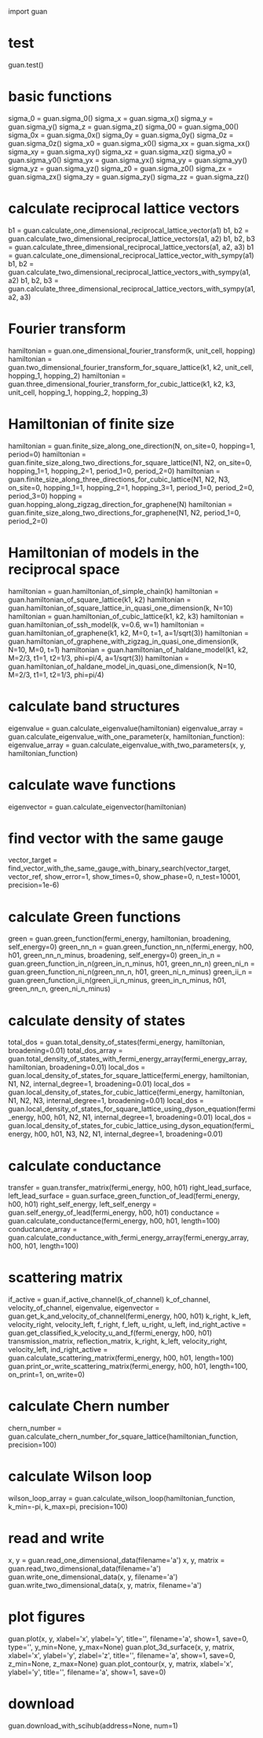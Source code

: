 import guan

# test
guan.test()

# basic functions
sigma_0 = guan.sigma_0()
sigma_x = guan.sigma_x()
sigma_y = guan.sigma_y()
sigma_z = guan.sigma_z()
sigma_00 = guan.sigma_00()
sigma_0x = guan.sigma_0x()
sigma_0y = guan.sigma_0y()
sigma_0z = guan.sigma_0z()
sigma_x0 = guan.sigma_x0()
sigma_xx = guan.sigma_xx()
sigma_xy = guan.sigma_xy()
sigma_xz = guan.sigma_xz()
sigma_y0 = guan.sigma_y0()
sigma_yx = guan.sigma_yx()
sigma_yy = guan.sigma_yy()
sigma_yz = guan.sigma_yz()
sigma_z0 = guan.sigma_z0()
sigma_zx = guan.sigma_zx()
sigma_zy = guan.sigma_zy()
sigma_zz = guan.sigma_zz()

# calculate reciprocal lattice vectors
b1 = guan.calculate_one_dimensional_reciprocal_lattice_vector(a1)
b1, b2 = guan.calculate_two_dimensional_reciprocal_lattice_vectors(a1, a2)
b1, b2, b3 = guan.calculate_three_dimensional_reciprocal_lattice_vectors(a1, a2, a3)
b1 = guan.calculate_one_dimensional_reciprocal_lattice_vector_with_sympy(a1)
b1, b2 = guan.calculate_two_dimensional_reciprocal_lattice_vectors_with_sympy(a1, a2)
b1, b2, b3 = guan.calculate_three_dimensional_reciprocal_lattice_vectors_with_sympy(a1, a2, a3)

# Fourier transform
hamiltonian = guan.one_dimensional_fourier_transform(k, unit_cell, hopping)
hamiltonian = guan.two_dimensional_fourier_transform_for_square_lattice(k1, k2, unit_cell, hopping_1, hopping_2)
hamiltonian = guan.three_dimensional_fourier_transform_for_cubic_lattice(k1, k2, k3, unit_cell, hopping_1, hopping_2, hopping_3)

# Hamiltonian of finite size
hamiltonian = guan.finite_size_along_one_direction(N, on_site=0, hopping=1, period=0)
hamiltonian = guan.finite_size_along_two_directions_for_square_lattice(N1, N2, on_site=0, hopping_1=1, hopping_2=1, period_1=0, period_2=0)
hamiltonian = guan.finite_size_along_three_directions_for_cubic_lattice(N1, N2, N3, on_site=0, hopping_1=1, hopping_2=1, hopping_3=1, period_1=0, period_2=0, period_3=0)
hopping = guan.hopping_along_zigzag_direction_for_graphene(N)
hamiltonian = guan.finite_size_along_two_directions_for_graphene(N1, N2, period_1=0, period_2=0)

# Hamiltonian of models in the reciprocal space
hamiltonian = guan.hamiltonian_of_simple_chain(k)
hamiltonian = guan.hamiltonian_of_square_lattice(k1, k2)
hamiltonian = guan.hamiltonian_of_square_lattice_in_quasi_one_dimension(k, N=10)
hamiltonian = guan.hamiltonian_of_cubic_lattice(k1, k2, k3)
hamiltonian = guan.hamiltonian_of_ssh_model(k, v=0.6, w=1)
hamiltonian = guan.hamiltonian_of_graphene(k1, k2, M=0, t=1, a=1/sqrt(3))
hamiltonian = guan.hamiltonian_of_graphene_with_zigzag_in_quasi_one_dimension(k, N=10, M=0, t=1)
hamiltonian = guan.hamiltonian_of_haldane_model(k1, k2, M=2/3, t1=1, t2=1/3, phi=pi/4, a=1/sqrt(3))
hamiltonian = guan.hamiltonian_of_haldane_model_in_quasi_one_dimension(k, N=10, M=2/3, t1=1, t2=1/3, phi=pi/4)

# calculate band structures
eigenvalue = guan.calculate_eigenvalue(hamiltonian)
eigenvalue_array = guan.calculate_eigenvalue_with_one_parameter(x, hamiltonian_function):
eigenvalue_array = guan.calculate_eigenvalue_with_two_parameters(x, y, hamiltonian_function)

# calculate wave functions
eigenvector = guan.calculate_eigenvector(hamiltonian)

# find vector with the same gauge
vector_target = find_vector_with_the_same_gauge_with_binary_search(vector_target, vector_ref, show_error=1, show_times=0, show_phase=0, n_test=10001, precision=1e-6)

# calculate Green functions
green = guan.green_function(fermi_energy, hamiltonian, broadening, self_energy=0)
green_nn_n = guan.green_function_nn_n(fermi_energy, h00, h01, green_nn_n_minus, broadening, self_energy=0)
green_in_n = guan.green_function_in_n(green_in_n_minus, h01, green_nn_n)
green_ni_n = guan.green_function_ni_n(green_nn_n, h01, green_ni_n_minus)
green_ii_n = guan.green_function_ii_n(green_ii_n_minus, green_in_n_minus, h01, green_nn_n, green_ni_n_minus)

# calculate density of states
total_dos = guan.total_density_of_states(fermi_energy, hamiltonian, broadening=0.01)
total_dos_array = guan.total_density_of_states_with_fermi_energy_array(fermi_energy_array, hamiltonian, broadening=0.01)
local_dos = guan.local_density_of_states_for_square_lattice(fermi_energy, hamiltonian, N1, N2, internal_degree=1, broadening=0.01)
local_dos = guan.local_density_of_states_for_cubic_lattice(fermi_energy, hamiltonian, N1, N2, N3, internal_degree=1, broadening=0.01)
local_dos = guan.local_density_of_states_for_square_lattice_using_dyson_equation(fermi_energy, h00, h01, N2, N1, internal_degree=1, broadening=0.01)
local_dos = guan.local_density_of_states_for_cubic_lattice_using_dyson_equation(fermi_energy, h00, h01, N3, N2, N1, internal_degree=1, broadening=0.01)

# calculate conductance
transfer = guan.transfer_matrix(fermi_energy, h00, h01)
right_lead_surface, left_lead_surface = guan.surface_green_function_of_lead(fermi_energy, h00, h01)
right_self_energy, left_self_energy = guan.self_energy_of_lead(fermi_energy, h00, h01)
conductance = guan.calculate_conductance(fermi_energy, h00, h01, length=100)
conductance_array = guan.calculate_conductance_with_fermi_energy_array(fermi_energy_array, h00, h01, length=100)

# scattering matrix
if_active = guan.if_active_channel(k_of_channel)
k_of_channel, velocity_of_channel, eigenvalue, eigenvector = guan.get_k_and_velocity_of_channel(fermi_energy, h00, h01)
k_right, k_left, velocity_right, velocity_left, f_right, f_left, u_right, u_left, ind_right_active = guan.get_classified_k_velocity_u_and_f(fermi_energy, h00, h01)
transmission_matrix, reflection_matrix, k_right, k_left, velocity_right, velocity_left, ind_right_active = guan.calculate_scattering_matrix(fermi_energy, h00, h01, length=100)
guan.print_or_write_scattering_matrix(fermi_energy, h00, h01, length=100, on_print=1, on_write=0)

# calculate Chern number
chern_number = guan.calculate_chern_number_for_square_lattice(hamiltonian_function, precision=100)

# calculate Wilson loop
wilson_loop_array = guan.calculate_wilson_loop(hamiltonian_function, k_min=-pi, k_max=pi, precision=100)

# read and write
x, y = guan.read_one_dimensional_data(filename='a')
x, y, matrix = guan.read_two_dimensional_data(filename='a')
guan.write_one_dimensional_data(x, y, filename='a')
guan.write_two_dimensional_data(x, y, matrix, filename='a')

# plot figures
guan.plot(x, y, xlabel='x', ylabel='y', title='', filename='a', show=1, save=0, type='', y_min=None, y_max=None)
guan.plot_3d_surface(x, y, matrix, xlabel='x', ylabel='y', zlabel='z', title='', filename='a', show=1, save=0, z_min=None, z_max=None)
guan.plot_contour(x, y, matrix, xlabel='x', ylabel='y', title='', filename='a', show=1, save=0)

# download
guan.download_with_scihub(address=None, num=1)